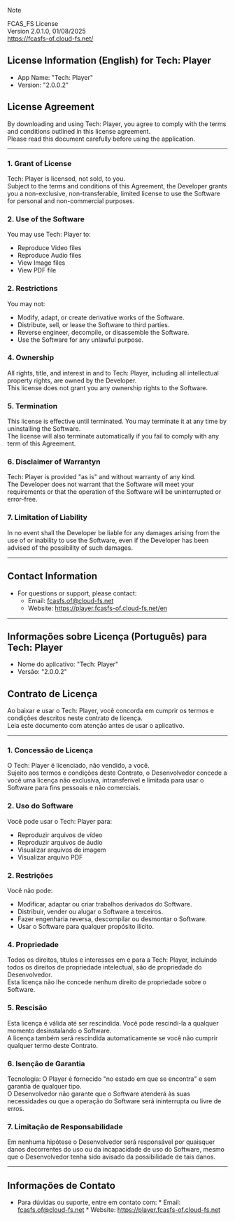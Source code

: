 > [!NOTE]
> FCAS_FS License <br/>
> Version 2.0.1.0, 01/08/2025 <br/>
> https://fcasfs-of.cloud-fs.net/


## License Information (English) for Tech: Player 
  * App Name: "Tech: Player" 
  * Version: "2.0.0.2"

  ## License Agreement 
   By downloading and using Tech: Player, you agree to comply with the terms and conditions outlined in this license agreement. <br/> Please read this document carefully before using the application.

  ---
  ### 1. Grant of License
   Tech: Player is licensed, not sold, to you. <br/> Subject to the terms and conditions of this Agreement, the Developer grants you a non-exclusive, non-transferable, limited license to use the Software for personal and non-commercial purposes.

### 2. Use of the Software
 You may use Tech: Player to:
  * Reproduce Video files
  * Reproduce Audio files
  * View Image files
  * View PDF file

### 2. Restrictions
 You may not:
   -  Modify, adapt, or create derivative works of the Software.
   -  Distribute, sell, or lease the Software to third parties.
   -  Reverse engineer, decompile, or disassemble the Software.
   -  Use the Software for any unlawful purpose.

### 4. Ownership
All rights, title, and interest in and to Tech: Player, including all intellectual property rights, are owned by the Developer. <br/> This license does not grant you any ownership rights to the Software.

### 5. Termination
This license is effective until terminated. You may terminate it at any time by uninstalling the Software. <br/> The license will also terminate automatically if you fail to comply with any term of this Agreement.

### 6. Disclaimer of Warrantyn
Tech: Player is provided "as is" and without warranty of any kind. <br/> The Developer does not warrant that the Software will meet your requirements or that the operation of the Software will be uninterrupted or error-free.

### 7. Limitation of Liability
In no event shall the Developer be liable for any damages arising from the use of or inability to use the Software, even if the Developer has been advised of the possibility of such damages.

---

## Contact Information 
  - For questions or support, please contact:
      * Email: fcasfs.of@cloud-fs.net
      * Website: https://player.fcasfs-of.cloud-fs.net/en


<hr/>


## Informações sobre Licença (Português) para Tech: Player 
* Nome do aplicativo: "Tech: Player"
* Versão: "2.0.0.2"

## Contrato de Licença
Ao baixar e usar o Tech: Player, você concorda em cumprir os termos e condições descritos neste contrato de licença. <br/> Leia este documento com atenção antes de usar o aplicativo.

---
### 1. Concessão de Licença
O Tech: Player é licenciado, não vendido, a você. <br/> Sujeito aos termos e condições deste Contrato, o Desenvolvedor concede a você uma licença não exclusiva, intransferível e limitada para usar o Software para fins pessoais e não comerciais.

### 2. Uso do Software
Você pode usar o Tech: Player para:
* Reproduzir arquivos de vídeo
* Reproduzir arquivos de áudio
* Visualizar arquivos de imagem
* Visualizar arquivo PDF

### 2. Restrições
Você não pode:
- Modificar, adaptar ou criar trabalhos derivados do Software.
- Distribuir, vender ou alugar o Software a terceiros.
- Fazer engenharia reversa, descompilar ou desmontar o Software.
- Usar o Software para qualquer propósito ilícito.

### 4. Propriedade
Todos os direitos, títulos e interesses em e para a Tech: Player, incluindo todos os direitos de propriedade intelectual, são de propriedade do Desenvolvedor. <br/> Esta licença não lhe concede nenhum direito de propriedade sobre o Software.

### 5. Rescisão
Esta licença é válida até ser rescindida. Você pode rescindi-la a qualquer momento desinstalando o Software. <br/> A licença também será rescindida automaticamente se você não cumprir qualquer termo deste Contrato.

### 6. Isenção de Garantia
Tecnologia: O Player é fornecido "no estado em que se encontra" e sem garantia de qualquer tipo. <br/> O Desenvolvedor não garante que o Software atenderá às suas necessidades ou que a operação do Software será ininterrupta ou livre de erros.

### 7. Limitação de Responsabilidade
Em nenhuma hipótese o Desenvolvedor será responsável por quaisquer danos decorrentes do uso ou da incapacidade de uso do Software, mesmo que o Desenvolvedor tenha sido avisado da possibilidade de tais danos.

---

## Informações de Contato
- Para dúvidas ou suporte, entre em contato com:
      * Email: fcasfs.of@cloud-fs.net
      * Website: https://player.fcasfs-of.cloud-fs.net

